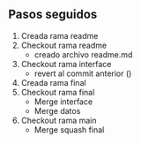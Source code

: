 ## Pasos seguidos

1) Creada rama readme
2) Checkout rama readme
   - creado archivo readme.md
3) Checkout rama interface
   - revert al commit anterior
     ()
4) Creada rama final
5) Checkout rama final
   - Merge interface 
   - Merge datos
6) Checkout rama main
   - Merge squash final